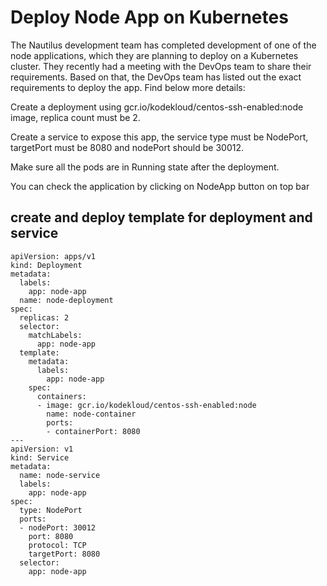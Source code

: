 # Deploy Node App on Kubernetes
The Nautilus development team has completed development of one of the node applications, which they are planning to deploy on a Kubernetes cluster. They recently had a meeting with the DevOps team to share their requirements. Based on that, the DevOps team has listed out the exact requirements to deploy the app. Find below more details:

Create a deployment using gcr.io/kodekloud/centos-ssh-enabled:node image, replica count must be 2.

Create a service to expose this app, the service type must be NodePort, targetPort must be 8080 and nodePort should be 30012.

Make sure all the pods are in Running state after the deployment.

You can check the application by clicking on NodeApp button on top bar

## create and deploy template for deployment and service
```
apiVersion: apps/v1
kind: Deployment
metadata:
  labels:
    app: node-app
  name: node-deployment
spec:
  replicas: 2
  selector:
    matchLabels:
      app: node-app
  template:
    metadata:
      labels:
        app: node-app
    spec:
      containers:
      - image: gcr.io/kodekloud/centos-ssh-enabled:node
        name: node-container
        ports:
        - containerPort: 8080
---
apiVersion: v1
kind: Service
metadata:
  name: node-service
  labels:
    app: node-app
spec:
  type: NodePort
  ports:
  - nodePort: 30012
    port: 8080
    protocol: TCP
    targetPort: 8080
  selector:
    app: node-app
```